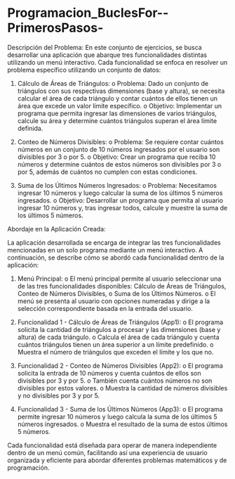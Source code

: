 # Programacion_BuclesFor--PrimerosPasos-

Descripción del Problema:
En este conjunto de ejercicios, se busca desarrollar una aplicación que abarque tres funcionalidades distintas utilizando un menú interactivo. Cada funcionalidad se enfoca en resolver un problema específico utilizando un conjunto de datos:

1.	Cálculo de Áreas de Triángulos:
  o	Problema: Dado un conjunto de triángulos con sus respectivas dimensiones (base y altura), se necesita calcular el área de cada triángulo y contar cuántos de ellos tienen un área que excede un valor límite específico.
  o	Objetivo: Implementar un programa que permita ingresar las dimensiones de varios triángulos, calcule su área y determine cuántos triángulos superan el área límite definida.

2.	Conteo de Números Divisibles:
  o	Problema: Se requiere contar cuántos números en un conjunto de 10 números ingresados por el usuario son divisibles por 3 o por 5.
  o	Objetivo: Crear un programa que reciba 10 números y determine cuántos de estos números son divisibles por 3 o por 5, además de cuántos no cumplen con estas condiciones.

3.	Suma de los Últimos Números Ingresados:
  o	Problema: Necesitamos ingresar 10 números y luego calcular la suma de los últimos 5 números ingresados.
  o	Objetivo: Desarrollar un programa que permita al usuario ingresar 10 números y, tras ingresar todos, calcule y muestre la suma de los últimos 5 números.

Abordaje en la Aplicación Creada:

La aplicación desarrollada se encarga de integrar las tres funcionalidades mencionadas en un solo programa mediante un menú interactivo. A continuación, se describe cómo se abordó cada funcionalidad dentro de la aplicación:
1.	Menú Principal:
  o	El menú principal permite al usuario seleccionar una de las tres funcionalidades disponibles: Cálculo de Áreas de Triángulos, Conteo de Números Divisibles, o Suma de los Últimos Números.
  o	El menú se presenta al usuario con opciones numeradas y dirige a la selección correspondiente basada en la entrada del usuario.

3.	Funcionalidad 1 - Cálculo de Áreas de Triángulos (App1):
  o	El programa solicita la cantidad de triángulos a procesar y las dimensiones (base y altura) de cada triángulo.
  o	Calcula el área de cada triángulo y cuenta cuántos triángulos tienen un área superior a un límite predefinido.
  o	Muestra el número de triángulos que exceden el límite y los que no.

4.	Funcionalidad 2 - Conteo de Números Divisibles (App2):
  o	El programa solicita la entrada de 10 números y cuenta cuántos de ellos son divisibles por 3 y por 5.
  o	También cuenta cuántos números no son divisibles por estos valores.
  o	Muestra la cantidad de números divisibles y no divisibles por 3 y por 5.

5.	Funcionalidad 3 - Suma de los Últimos Números (App3):
  o	El programa permite ingresar 10 números y luego calcula la suma de los últimos 5 números ingresados.
  o	Muestra el resultado de la suma de estos últimos 5 números.

Cada funcionalidad está diseñada para operar de manera independiente dentro de un menú común, facilitando así una experiencia de usuario organizada y eficiente para abordar diferentes problemas matemáticos y de programación.
